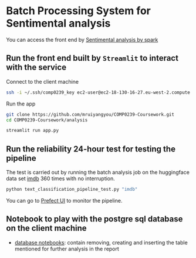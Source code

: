 # Batch Processing System for Sentimental analysis

You can access the front end by [Sentimental analysis by spark](http://18.171.239.205:4200/)
## Run the front end built by `Streamlit` to interact with the service

Connect to the client machine
```bash
ssh -i ~/.ssh/comp0239_key ec2-user@ec2-18-130-16-27.eu-west-2.compute.amazonaws.com
```

Run the app
```bash
git clone https://github.com/mruiyangyou/COMP0239-Coursework.git
cd COMP0239-Coursework/analysis

streamlit run app.py
```

## Run the reliability 24-hour test for testing the pipeline

The test is carried out by running the batch analysis job on the huggingface data set [imdb](https://huggingface.co/datasets/stanfordnlp/imdb) 360 times with no interruption.
```bash
python text_classification_pipeline_test.py "imdb"
```
You can go to [Prefect UI](http://18.130.16.27:4200/dashboard) to monitor the pipeline.

## Notebook to play with the postgre sql database on the client machine
* [database notebooks](./notebook/check_db.ipynb): contain removing, creating and inserting the table mentioned for further analysis in the report